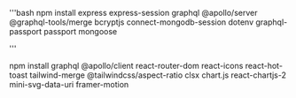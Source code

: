 '''bash
npm install express express-session graphql @apollo/server @graphql-tools/merge bcryptjs connect-mongodb-session dotenv graphql-passport passport mongoose

'''

npm install graphql @apollo/client react-router-dom react-icons react-hot-toast tailwind-merge @tailwindcss/aspect-ratio clsx chart.js react-chartjs-2 mini-svg-data-uri framer-motion